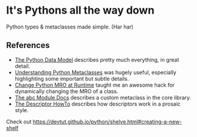 # It's Pythons all the way down

Python types & metaclasses made simple. (Har har)

## References

* [The Python Data Model](https://docs.python.org/3/reference/datamodel.html) describes pretty much everything, in great detail.
* [Understanding Python Metaclasses](https://blog.ionelmc.ro/2015/02/09/understanding-python-metaclasses/) was hugely useful, especially highlighting some important but subtle details.
* [Change Python MRO at Runtime](https://stackoverflow.com/questions/20822850/change-python-mro-at-runtime) taught me an awesome hack for dynamically changing the MRO of a class.
* [The abc Module Docs](https://docs.python.org/3/library/abc.html) describes a custom metaclass in the core library.
* [The Descriptor HowTo](https://docs.python.org/3/howto/descriptor.html) describes how descriptors work in a prosaic style.

Check out https://devtut.github.io/python/shelve.html#creating-a-new-shelf
